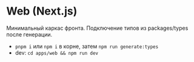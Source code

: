 # Web (Next.js)
Минимальный каркас фронта. Подключение типов из packages/types после генерации.
- `pnpm i` или `npm i` в корне, затем `npm run generate:types`
- dev: `cd apps/web && npm run dev`
